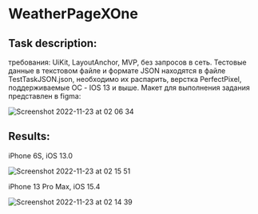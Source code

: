 # WeatherPageXOne
## Task description:
требования: UiKit, LayoutAnchor, MVP, без запросов в сеть. Тестовые данные в текстовом файле и формате JSON находятся в файле TestTaskJSON.json, необходимо их  распарить, верстка PerfectPixel, поддерживаемые ОС - IOS 13 и выше. Макет для выполнения задания представлен в figma:

![Screenshot 2022-11-23 at 02 06 34](https://user-images.githubusercontent.com/51964927/203439211-1f0fcc25-cd51-460d-ac5f-99992a8715bf.png)

## Results:

iPhone 6S, iOS 13.0

![Screenshot 2022-11-23 at 02 15 51](https://user-images.githubusercontent.com/51964927/203440217-7c31c70e-a844-42e2-ab48-00fb4a64262e.png)


iPhone 13 Pro Max, iOS 15.4

![Screenshot 2022-11-23 at 02 14 39](https://user-images.githubusercontent.com/51964927/203440080-cc5303df-b648-4b85-a793-66c704ef7d3e.png)
